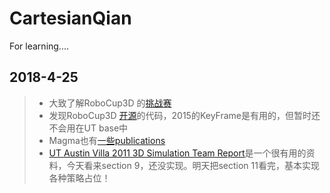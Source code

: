 # CartesianQian
For learning....

## 2018-4-25
> * 大致了解RoboCup3D 的[挑战赛](https://github.com/magmaOffenburg/magmaChallenge)
> * 发现RoboCup3D [开源](http://wiki.robocup.org/Soccer_Simulation_League/3DResources)的代码，2015的KeyFrame是有用的，但暂时还不会用在UT base中
> * Magma也有[一些publications](https://robocup.hs-offenburg.de/en/publications/)
> * [UT Austin Villa 2011 3D Simulation Team Report](http://www.cs.utexas.edu/~pstone/Papers/bib2html-links/AI1110-macalpine.pdf)是一个很有用的资料，今天看来section 9，还没实现。明天把section 11看完，基本实现各种策略占位！



